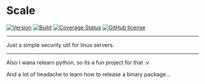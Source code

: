 # Scale

[![Version](https://badge.fury.io/gh/hisorange%2Fscale.svg)](https://badge.fury.io/gh/hisorange%2Fscale)
[![Build](https://github.com/hisorange/scale/actions/workflows/ci.yml/badge.svg?branch=main)](https://github.com/hisorange/scale/actions/workflows/ci.yml)
[![Coverage Status](https://coveralls.io/repos/github/hisorange/scale/badge.svg)](https://coveralls.io/github/hisorange/scale)
[![GitHub license](https://img.shields.io/github/license/hisorange/scale)](https://github.com/hisorange/scale/blob/main/LICENSE)

---


Just a simple security util for linux servers.

---

Also I wana relearn python, so its a fun project for that :v

And a lot of headache to learn how to release a binary package...